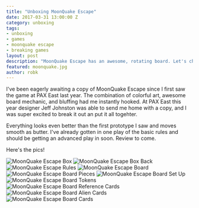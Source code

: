 ```yaml
---
title: "Unboxing MoonQuake Escape"
date: 2017-03-31 13:00:00 Z
category: unboxing
tags:
- unboxing
- games
- moonquake escape
- breaking games
layout: post
description: "MoonQuake Escape has an awesome, rotating board. Let's check it out!"
featured: moonquake.jpg
author: robk
---
```


I've been eagerly awaiting a copy of MoonQuake Escape since I first saw the game at PAX East last year. The combination of colorful art, awesome board mechanic, and bluffing had me instantly hooked. At PAX East this year designer Jeff Johnston was able to send me home with a copy, and I was super excited to break it out an put it all togehter.

Everything looks even better than the first prototype I saw and moves smooth as butter. I've already gotten in one play of the basic rules and should be getting an advanced play in soon. Review to come.

Here's the pics!

![MoonQuake Escape Box](/images/moonquake/box.jpg)
![MoonQuake Escape Box Back](/images/moonquake/back.jpg)
![MoonQuake Escape Rules](/images/moonquake/rules.jpg)
![MoonQuake Escape Board](/images/moonquake/board.jpg)
![MoonQuake Escape Board Pieces](/images/moonquake/boardpieces1.jpg)
![MoonQuake Escape Board Set Up](/images/moonquake/boardsetup.jpg)
![MoonQuake Escape Board Tokens](/images/moonquake/tokens.jpg)
![MoonQuake Escape Board Reference Cards](/images/moonquake/reference.jpg)
![MoonQuake Escape Board Alien Cards](/images/moonquake/aliens.jpg)
![MoonQuake Escape Board Cards](/images/moonquake/cards.jpg)